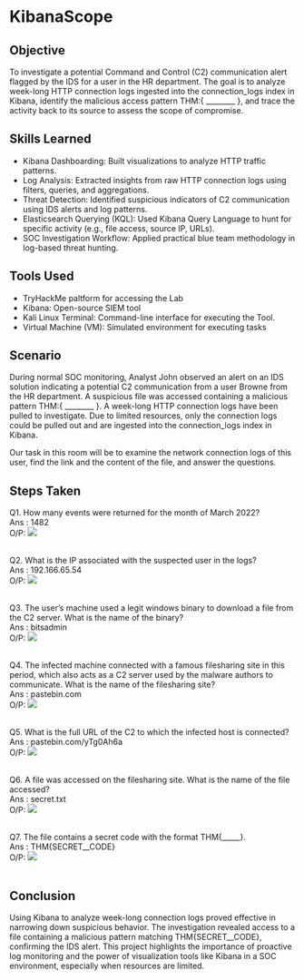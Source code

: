 # KibanaScope

## Objective

To investigate a potential Command and Control (C2) communication alert flagged by the IDS for a user in the HR department. The goal is to analyze week-long HTTP connection logs ingested into the connection_logs index in Kibana, identify the malicious access pattern THM:{ ________ }, and trace the activity back to its source to assess the scope of compromise.


## Skills Learned

- Kibana Dashboarding: Built visualizations to analyze HTTP traffic patterns.
- Log Analysis: Extracted insights from raw HTTP connection logs using filters, queries, and aggregations.
- Threat Detection: Identified suspicious indicators of C2 communication using IDS alerts and log patterns.
- Elasticsearch Querying (KQL): Used Kibana Query Language to hunt for specific activity (e.g., file access, source IP, URLs).
- SOC Investigation Workflow: Applied practical blue team methodology in log-based threat hunting.
  
## Tools Used

- TryHackMe paltform for accessing the Lab
- Kibana: Open-source SIEM tool
- Kali Linux Terminal: Command-line interface for executing the Tool.
- Virtual Machine (VM): Simulated environment for executing tasks

  
## Scenario

During normal SOC monitoring, Analyst John observed an alert on an IDS solution indicating a potential C2 communication from a user Browne from the HR department. A suspicious file was accessed containing a malicious pattern THM:{ ________ }. A week-long HTTP connection logs have been pulled to investigate. Due to limited resources, only the connection logs could be pulled out and are ingested into the connection_logs index in Kibana.

Our task in this room will be to examine the network connection logs of this user, find the link and the content of the file, and answer the questions.

## Steps Taken

Q1. How many events were returned for the month of March 2022?<br>
Ans : 1482<br>
O/P: <img src="https://github.com/user-attachments/assets/ea98f5ac-388c-45b5-a85a-bd03eb4f7696" /> <br><br>

Q2. What is the IP associated with the suspected user in the logs?<br>
Ans : 192.166.65.54<br>
O/P: <img src="https://github.com/user-attachments/assets/01683cc1-8def-4f05-b648-1cd7cb154000" /> <br><br>

Q3. The user’s machine used a legit windows binary to download a file from the C2 server. What is the name of the binary? <br>
Ans : bitsadmin <br>
O/P: <img src="https://github.com/user-attachments/assets/81968590-e6e1-4abb-ba16-d4d304a42bd1" /> <br><br>

Q4. The infected machine connected with a famous filesharing site in this period, which also acts as a C2 server used by the malware authors to communicate. What is the name of the filesharing site? <br>
Ans : pastebin.com <br>
O/P: <img src="https://github.com/user-attachments/assets/bbffa67e-6538-4f0b-951e-3469975c9594" /> <br><br>

Q5. What is the full URL of the C2 to which the infected host is connected? <br>
Ans : pastebin.com/yTg0Ah6a <br>
O/P: <img src="https://github.com/user-attachments/assets/ddc9adc6-8d55-499c-9a18-29ac849129d0" /> <br><br>

Q6. A file was accessed on the filesharing site. What is the name of the file accessed? <br>
Ans : secret.txt <br>
O/P: <img src="https://github.com/user-attachments/assets/4374f54c-c2bc-45dd-bb19-2e684157f114" /> <br><br>

Q7. The file contains a secret code with the format THM{_____}. <br>
Ans : THM{SECRET__CODE} <br>
O/P: <img src="https://github.com/user-attachments/assets/55d97563-7228-45ff-a79d-ee8519f214e9" /> <br><br>

## Conclusion 

Using Kibana to analyze week-long connection logs proved effective in narrowing down suspicious behavior. The investigation revealed access to a file containing a malicious pattern matching THM{SECRET__CODE}, confirming the IDS alert. This project highlights the importance of proactive log monitoring and the power of visualization tools like Kibana in a SOC environment, especially when resources are limited.

